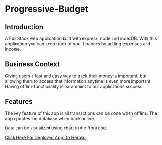 # Progressive-Budget

## Introduction

A Full Stack web application built with express, node and indexDB. With this application you can keep track of your finances by adding expenses and income.

## Business Context

Giving users a fast and easy way to track their money is important, but allowing them to access that information anytime is even more important. Having offline functionality is paramount to our applications success.

## Features

The key feature of this app is all transactions can be done when offline. The app updates the database when back online.

Data can be visualized using chart in the front end.

[Click Here For Deployed App On Heroku](https://frozen-river-80711.herokuapp.com/)